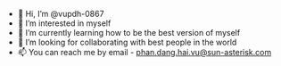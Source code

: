 - 👋 Hi, I’m @vupdh-0867
- 👀 I’m interested in myself
- 🌱 I’m currently learning how to be the best version of myself
- 💞️ I’m looking for collaborating with best people in the world
- 📫 You can reach me by email - phan.dang.hai.vu@sun-asterisk.com

<!---
vupdh-0867/vupdh-0867 is a ✨ special ✨ repository because its `README.md` (this file) appears on your GitHub profile.
You can click the Preview link to take a look at your changes.
--->
